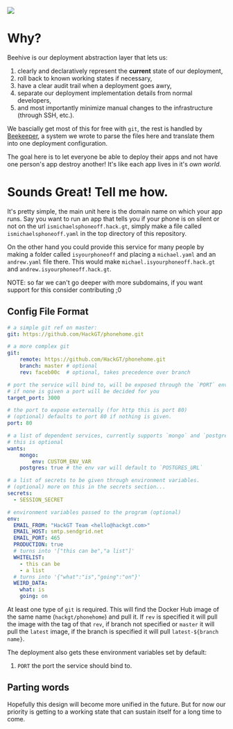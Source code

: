 ![](https://hack.gt/assets/projects/biodomes.png)

# Why?

Beehive is our deployment abstraction layer that lets us:

1. clearly and declaratively represent the **current** state of our deployment,
2. roll back to known working states if necessary,
3. have a clear audit trail when a deployment goes awry,
4. separate our deployment implementation details from normal developers,
5. and most importantly minimize manual changes to the infrastructure (through SSH, etc.).

We bascially get most of this for free with `git`, the rest is handled by [Beekeeper](https://github.com/hackgt/beekeeper), a system we wrote to parse the files here and
translate them into one deployment configuration.

The goal here is to let everyone be able to deploy their apps and not have one person's
app destroy another! It's like each app lives in it's _own world_.

# Sounds Great! Tell me how.

It's pretty simple, the main unit here is the domain name on which your app runs.
Say you want to run an app that tells you if your phone is on silent or not on the
url `ismichaelsphoneoff.hack.gt`, simply make a file called `ismichaelsphoneoff.yaml`
in the top directory of this repository.

On the other hand you could provide this service for many people by making a folder called
`isyourphoneoff` and placing a `michael.yaml` and an `andrew.yaml` file there. This would make
`michael.isyourphoneoff.hack.gt` and `andrew.isyourphoneoff.hack.gt`.

NOTE: so far we can't go deeper with more subdomains, if you want support for this consider
contributing ;0

## Config File Format

```yaml
# a simple git ref on master:
git: https://github.com/HackGT/phonehome.git

# a more complex git
git:
    remote: https://github.com/HackGT/phonehome.git
    branch: master # optional
    rev: faceb00c  # optional, takes precedence over branch

# port the service will bind to, will be exposed through the `PORT` env var
# if none is given a port will be decided for you
target_port: 3000

# the port to expose externally (for http this is port 80)
# (optional) defaults to port 80 if nothing is given.
port: 80

# a list of dependent services, currently supports `mongo` and `postgres`
# this is optional
wants:
    mongo:
        env: CUSTOM_ENV_VAR
    postgres: true # the env var will default to `POSTGRES_URL`

# a list of secrets to be given through environment variables.
# (optional) more on this in the secrets section...
secrets:
  - SESSION_SECRET

# environment variables passed to the program (optional)
env:
  EMAIL_FROM: "HackGT Team <hello@hackgt.com>"
  EMAIL_HOST: smtp.sendgrid.net
  EMAIL_PORT: 465
  PRODUCTION: true
  # turns into '["this can be","a list"]'
  WHITELIST:
    - this can be
    - a list
  # turns into '{"what":"is","going":"on"}'
  WEIRD_DATA:
    what: is
    going: on
```

At least one type of `git` is required. This will find the Docker Hub
image of the same name (`hackgt/phonehome`) and pull it.
If `rev` is specified it will pull the image with the tag of that `rev`,
if branch not specified or `master` it will pull the `latest` image,
if the branch is specified it will pull `latest-${branch name}`.

The deployment also gets these environment variables set by default:

1. `PORT` the port the service should bind to.

## Parting words

Hopefully this design will become more unified in the future.
But for now our priority is getting to a working state that can sustain itself for a long time
to come.
